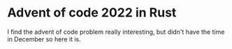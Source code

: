 # Advent of code 2022 in Rust
I find the advent of code problem really interesting, but didn't have the time in December so here it is.
